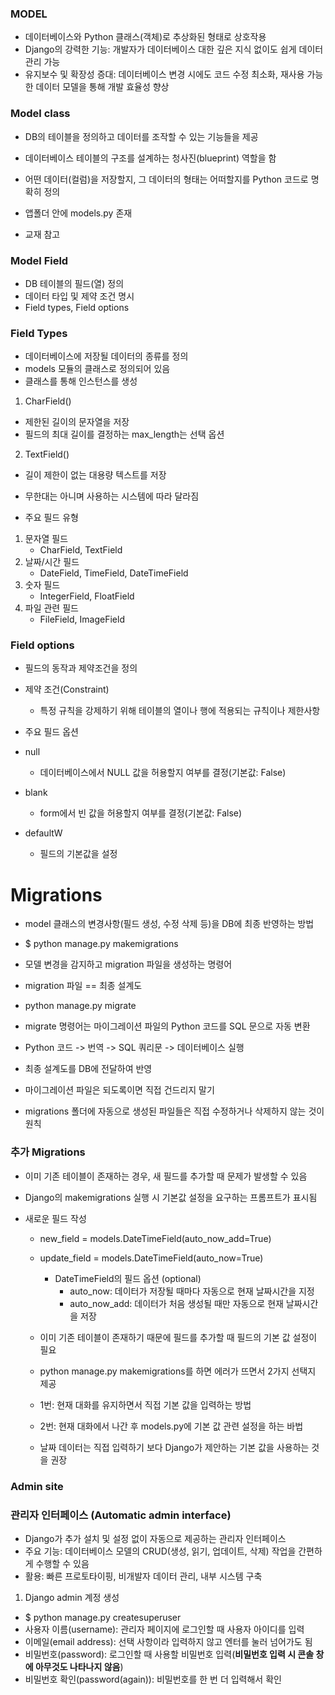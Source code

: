 ### MODEL
- 데이터베이스와 Python 클래스(객체)로 추상화된 형태로 상호작용
- Django의 강력한 기능: 개발자가 데이터베이스 대한 깊은 지식 없이도 쉽게 데이터 관리 가능
- 유지보수 및 확장성 증대: 데이터베이스 변경 시에도 코드 수정 최소화, 재사용 가능한 데이터 모델을 통해 개발 효율성 향상

### Model class
- DB의 테이블을 정의하고 데이터를 조작할 수 있는 기능들을 제공
- 데이터베이스 테이블의 구조를 설계하는 청사진(blueprint) 역할을 함
- 어떤 데이터(컬럼)을 저장할지, 그 데이터의 형태는 어떠할지를 Python 코드로 명확히 정의

- 앱폴더 안에 models.py 존재
- 교재 참고

### Model Field
- DB 테이블의 필드(열) 정의
- 데이터 타입 및 제약 조건 명시
- Field types, Field options

### Field Types
- 데이터베이스에 저장될 데이터의 종류를 정의
- models 모듈의 클래스로 정의되어 있음
- 클래스를 통해 인스턴스를 생성
1. CharField()
- 제한된 길이의 문자열을 저장
- 필드의 최대 길이를 결정하는 max_length는 선택 옵션

2. TextField()
- 길이 제한이 없는 대용량 텍스트를 저장
- 무한대는 아니며 사용하는 시스템에 따라 달라짐

- 주요 필드 유형
1. 문자열 필드
    - CharField, TextField
2. 날짜/시간 필드
    - DateField, TimeField, DateTimeField
3. 숫자 필드
    - IntegerField, FloatField
4. 파일 관련 필드
    - FileField, ImageField

### Field options
- 필드의 동작과 제약조건을 정의
- 제약 조건(Constraint)
    - 특정 규칙을 강제하기 위해 테이블의 열이나 행에 적용되는 규칙이나 제한사항

- 주요 필드 옵션
- null
    - 데이터베이스에서 NULL 값을 허용할지 여부를 결정(기본값: False)
- blank
    - form에서 빈 값을 허용할지 여부를 결정(기본값: False)
- defaultW
    - 필드의 기본값을 설정

# Migrations
- model 클래스의 변경사항(필드 생성, 수정 삭제 등)을 DB에 최종 반영하는 방법

- $ python manage.py makemigrations
- 모델 변경을 감지하고 migration 파일을 생성하는 명령어
- migration 파일 == 최종 설계도

- python manage.py migrate
- migrate 명령어는 마이그레이션 파일의 Python 코드를 SQL 문으로 자동 변환
- Python 코드 -> 번역 -> SQL 쿼리문 -> 데이터베이스 실행
- 최종 설계도를 DB에 전달하여 반영

- 마이그레이션 파일은 되도록이면 직접 건드리지 말기
- migrations 폴더에 자동으로 생성된 파일들은 직접 수정하거나 삭제하지 않는 것이 원칙

### 추가 Migrations
- 이미 기존 테이블이 존재하는 경우, 새 필드를 추가할 때 문제가 발생할 수 있음
- Django의 makemigrations 실행 시 기본값 설정을 요구하는 프롬프트가 표시됨

- 새로운 필드 작성
    - new_field = models.DateTimeField(auto_now_add=True)
    - update_field = models.DateTimeField(auto_now=True)

        - DateTimeField의 필드 옵션 (optional)
            - auto_now: 데이터가 저장될 때마다 자동으로 현재 날짜시간을 지정
            - auto_now_add: 데이터가 처음 생성될 때만 자동으로 현재 날짜시간을 저장

    - 이미 기존 테이블이 존재하기 때문에 필드를 추가할 때 필드의 기본 값 설정이 필요
    -  python manage.py makemigrations를 하면 에러가 뜨면서 2가지 선택지 제공
    - 1번: 현재 대화를 유지하면서 직접 기본 값을 입력하는 방법
    - 2번: 현재 대화에서 나간 후 models.py에 기본 값 관련 설정을 하는 바법

    - 날짜 데이터는 직접 입력하기 보다 Django가 제안하는 기본 값을 사용하는 것을 권장

### Admin site
### 관리자 인터페이스 (Automatic admin interface)
- Django가 추가 설치 및 설정 없이 자동으로 제공하는 관리자 인터페이스
- 주요 기능: 데이터베이스 모델의 CRUD(생성, 읽기, 업데이트, 삭제) 작업을 간편하게 수행할 수 있음
- 활용: 빠른 프로토타이핑, 비개발자 데이터 관리, 내부 시스템 구축

1. Django admin 계정 생성
- $ python manage.py createsuperuser
- 사용자 이름(username): 관리자 페이지에 로그인할 때 사용자 아이디를 입력
- 이메일(email address): 선택 사항이라 입력하지 않고 엔터를 눌러 넘어가도 됨
- 비밀번호(password): 로그인할 때 사용할 비밀번호 입력(**비밀번호 입력 시 콘솔 창에 아무것도 나타나지 않음**)
- 비밀번호 확인(password(again)): 비밀번호를 한 번 더 입력해서 확인
